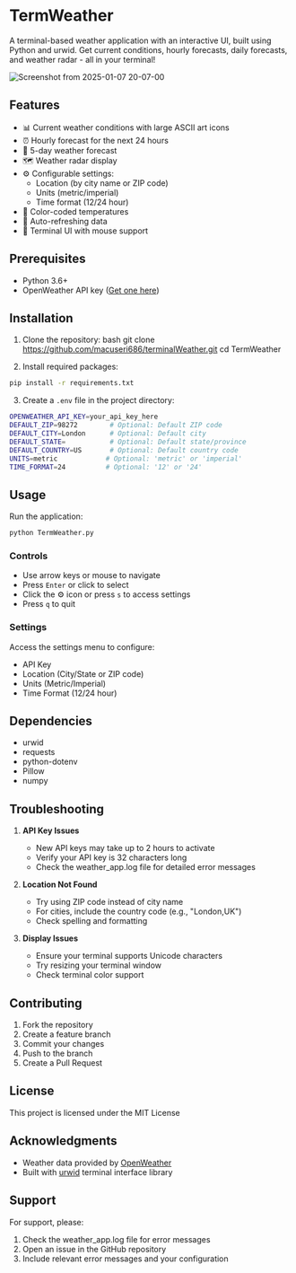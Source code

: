 # TermWeather

A terminal-based weather application with an interactive UI, built using Python and urwid. Get current conditions, hourly forecasts, daily forecasts, and weather radar - all in your terminal!

![Screenshot from 2025-01-07 20-07-00](https://github.com/user-attachments/assets/a04e2c5c-005a-4041-b77b-e1fc813614cf)

## Features

- 📊 Current weather conditions with large ASCII art icons
- ⏰ Hourly forecast for the next 24 hours
- 📅 5-day weather forecast
- 🗺️ Weather radar display
- ⚙️ Configurable settings:
  - Location (by city name or ZIP code)
  - Units (metric/imperial)
  - Time format (12/24 hour)
- 🌈 Color-coded temperatures
- 🔄 Auto-refreshing data
- 🎨 Terminal UI with mouse support

## Prerequisites

- Python 3.6+
- OpenWeather API key ([Get one here](https://openweathermap.org/api))

## Installation

1. Clone the repository:
bash
git clone https://github.com/macuseri686/terminalWeather.git 
cd TermWeather

2. Install required packages:
```bash
pip install -r requirements.txt
```

3. Create a `.env` file in the project directory:
```bash
OPENWEATHER_API_KEY=your_api_key_here
DEFAULT_ZIP=98272        # Optional: Default ZIP code
DEFAULT_CITY=London      # Optional: Default city
DEFAULT_STATE=           # Optional: Default state/province
DEFAULT_COUNTRY=US       # Optional: Default country code
UNITS=metric            # Optional: 'metric' or 'imperial'
TIME_FORMAT=24          # Optional: '12' or '24'
```

## Usage

Run the application:

```bash
python TermWeather.py
```

### Controls

- Use arrow keys or mouse to navigate
- Press `Enter` or click to select
- Click the ⚙️ icon or press `s` to access settings
- Press `q` to quit

### Settings

Access the settings menu to configure:
- API Key
- Location (City/State or ZIP code)
- Units (Metric/Imperial)
- Time Format (12/24 hour)

## Dependencies

- urwid
- requests
- python-dotenv
- Pillow
- numpy

## Troubleshooting

1. **API Key Issues**
   - New API keys may take up to 2 hours to activate
   - Verify your API key is 32 characters long
   - Check the weather_app.log file for detailed error messages

2. **Location Not Found**
   - Try using ZIP code instead of city name
   - For cities, include the country code (e.g., "London,UK")
   - Check spelling and formatting

3. **Display Issues**
   - Ensure your terminal supports Unicode characters
   - Try resizing your terminal window
   - Check terminal color support

## Contributing

1. Fork the repository
2. Create a feature branch
3. Commit your changes
4. Push to the branch
5. Create a Pull Request

## License

This project is licensed under the MIT License

## Acknowledgments

- Weather data provided by [OpenWeather](https://openweathermap.org/)
- Built with [urwid](http://urwid.org/) terminal interface library

## Support

For support, please:
1. Check the weather_app.log file for error messages
2. Open an issue in the GitHub repository
3. Include relevant error messages and your configuration
